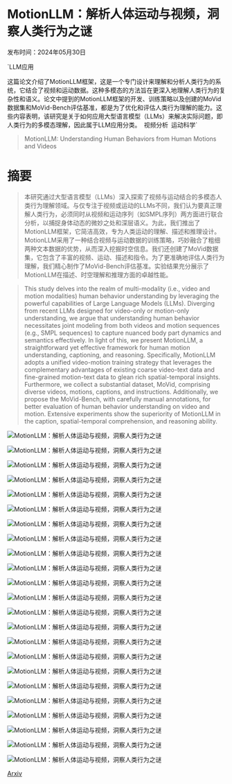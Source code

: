 # MotionLLM：解析人体运动与视频，洞察人类行为之谜

发布时间：2024年05月30日

`LLM应用

这篇论文介绍了MotionLLM框架，这是一个专门设计来理解和分析人类行为的系统，它结合了视频和运动数据。这种多模态的方法旨在更深入地理解人类行为的复杂性和语义。论文中提到的MotionLLM框架的开发、训练策略以及创建的MoVid数据集和MoVid-Bench评估基准，都是为了优化和评估人类行为理解的能力。这些内容表明，该研究是关于如何应用大型语言模型（LLMs）来解决实际问题，即人类行为的多模态理解，因此属于LLM应用分类。` `视频分析` `运动科学`

> MotionLLM: Understanding Human Behaviors from Human Motions and Videos

# 摘要

> 本研究通过大型语言模型（LLMs）深入探索了视频与运动结合的多模态人类行为理解领域。与仅专注于视频或运动的LLMs不同，我们认为要真正理解人类行为，必须同时从视频和运动序列（如SMPL序列）两方面进行联合分析，以捕捉身体动态的微妙之处和深层语义。为此，我们推出了MotionLLM框架，它简洁高效，专为人类运动的理解、描述和推理设计。MotionLLM采用了一种结合视频与运动数据的训练策略，巧妙融合了粗细两种文本数据的优势，从而深入挖掘时空信息。我们还创建了MoVid数据集，它包含了丰富的视频、运动、描述和指令。为了更准确地评估人类行为理解，我们精心制作了MoVid-Bench评估基准。实验结果充分展示了MotionLLM在描述、时空理解和推理方面的卓越性能。

> This study delves into the realm of multi-modality (i.e., video and motion modalities) human behavior understanding by leveraging the powerful capabilities of Large Language Models (LLMs). Diverging from recent LLMs designed for video-only or motion-only understanding, we argue that understanding human behavior necessitates joint modeling from both videos and motion sequences (e.g., SMPL sequences) to capture nuanced body part dynamics and semantics effectively. In light of this, we present MotionLLM, a straightforward yet effective framework for human motion understanding, captioning, and reasoning. Specifically, MotionLLM adopts a unified video-motion training strategy that leverages the complementary advantages of existing coarse video-text data and fine-grained motion-text data to glean rich spatial-temporal insights. Furthermore, we collect a substantial dataset, MoVid, comprising diverse videos, motions, captions, and instructions. Additionally, we propose the MoVid-Bench, with carefully manual annotations, for better evaluation of human behavior understanding on video and motion. Extensive experiments show the superiority of MotionLLM in the caption, spatial-temporal comprehension, and reasoning ability.

![MotionLLM：解析人体运动与视频，洞察人类行为之谜](../../../paper_images/2405.20340/x1.png)

![MotionLLM：解析人体运动与视频，洞察人类行为之谜](../../../paper_images/2405.20340/x2.png)

![MotionLLM：解析人体运动与视频，洞察人类行为之谜](../../../paper_images/2405.20340/x3.png)

![MotionLLM：解析人体运动与视频，洞察人类行为之谜](../../../paper_images/2405.20340/x4.png)

![MotionLLM：解析人体运动与视频，洞察人类行为之谜](../../../paper_images/2405.20340/x5.png)

![MotionLLM：解析人体运动与视频，洞察人类行为之谜](../../../paper_images/2405.20340/x6.png)

![MotionLLM：解析人体运动与视频，洞察人类行为之谜](../../../paper_images/2405.20340/x7.png)

![MotionLLM：解析人体运动与视频，洞察人类行为之谜](../../../paper_images/2405.20340/x8.png)

![MotionLLM：解析人体运动与视频，洞察人类行为之谜](../../../paper_images/2405.20340/x9.png)

![MotionLLM：解析人体运动与视频，洞察人类行为之谜](../../../paper_images/2405.20340/x10.png)

![MotionLLM：解析人体运动与视频，洞察人类行为之谜](../../../paper_images/2405.20340/x11.png)

![MotionLLM：解析人体运动与视频，洞察人类行为之谜](../../../paper_images/2405.20340/x12.png)

![MotionLLM：解析人体运动与视频，洞察人类行为之谜](../../../paper_images/2405.20340/x13.png)

![MotionLLM：解析人体运动与视频，洞察人类行为之谜](../../../paper_images/2405.20340/x14.png)

![MotionLLM：解析人体运动与视频，洞察人类行为之谜](../../../paper_images/2405.20340/x15.png)

![MotionLLM：解析人体运动与视频，洞察人类行为之谜](../../../paper_images/2405.20340/x16.png)

![MotionLLM：解析人体运动与视频，洞察人类行为之谜](../../../paper_images/2405.20340/x17.png)

![MotionLLM：解析人体运动与视频，洞察人类行为之谜](../../../paper_images/2405.20340/x18.png)

![MotionLLM：解析人体运动与视频，洞察人类行为之谜](../../../paper_images/2405.20340/x19.png)

![MotionLLM：解析人体运动与视频，洞察人类行为之谜](../../../paper_images/2405.20340/x20.png)

![MotionLLM：解析人体运动与视频，洞察人类行为之谜](../../../paper_images/2405.20340/x21.png)

![MotionLLM：解析人体运动与视频，洞察人类行为之谜](../../../paper_images/2405.20340/x22.png)

![MotionLLM：解析人体运动与视频，洞察人类行为之谜](../../../paper_images/2405.20340/x23.png)

[Arxiv](https://arxiv.org/abs/2405.20340)
